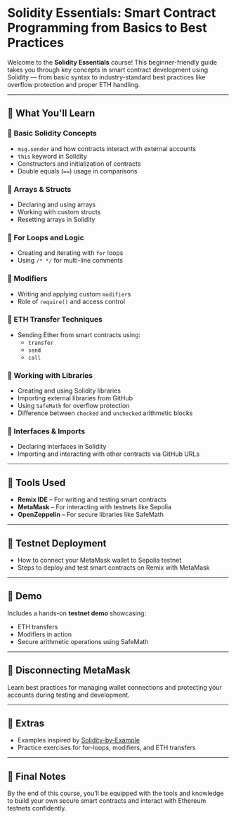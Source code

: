 # Solidity Essentials: Smart Contract Programming from Basics to Best Practices

Welcome to the **Solidity Essentials** course! This beginner-friendly guide takes you through key concepts in smart contract development using Solidity — from basic syntax to industry-standard best practices like overflow protection and proper ETH handling.

---

## 🧠 What You'll Learn

### 🔹 Basic Solidity Concepts
- `msg.sender` and how contracts interact with external accounts
- `this` keyword in Solidity
- Constructors and initialization of contracts
- Double equals (`==`) usage in comparisons

### 🔹 Arrays & Structs
- Declaring and using arrays
- Working with custom structs
- Resetting arrays in Solidity

### 🔹 For Loops and Logic
- Creating and iterating with `for` loops
- Using `/* */` for multi-line comments

### 🔹 Modifiers
- Writing and applying custom `modifier`s
- Role of `require()` and access control

### 🔹 ETH Transfer Techniques
- Sending Ether from smart contracts using:
  - `transfer`
  - `send`
  - `call`

### 🔹 Working with Libraries
- Creating and using Solidity libraries
- Importing external libraries from GitHub
- Using `SafeMath` for overflow protection
- Difference between `checked` and `unchecked` arithmetic blocks

### 🔹 Interfaces & Imports
- Declaring interfaces in Solidity
- Importing and interacting with other contracts via GitHub URLs

---

## 🧰 Tools Used
- **Remix IDE** – For writing and testing smart contracts
- **MetaMask** – For interacting with testnets like Sepolia
- **OpenZeppelin** – For secure libraries like SafeMath

---

## 🔁 Testnet Deployment
- How to connect your MetaMask wallet to Sepolia testnet
- Steps to deploy and test smart contracts on Remix with MetaMask

---

## 🧪 Demo
Includes a hands-on **testnet demo** showcasing:
- ETH transfers
- Modifiers in action
- Secure arithmetic operations using SafeMath

---

## 🔌 Disconnecting MetaMask
Learn best practices for managing wallet connections and protecting your accounts during testing and development.

---

## 📁 Extras
- Examples inspired by [Solidity-by-Example](https://solidity-by-example.org/)
- Practice exercises for for-loops, modifiers, and ETH transfers

---

## 💬 Final Notes
By the end of this course, you’ll be equipped with the tools and knowledge to build your own secure smart contracts and interact with Ethereum testnets confidently.

